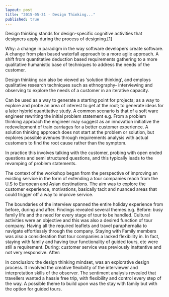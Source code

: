 ```yaml
---
layout: post
title: "2015-05-31 - Design Thinking..."
published: true
---
```


 Design thinking stands for design-specific cognitive activities that designers apply during the process of designing.[1]

Why: a change in paradigm in the way software developers create software. A change from plan based waterfall approach to a more agile approach. A shift from quantitative deduction based requirements gathering to a more qualitative humanistic base of techniques to address the needs of the customer. 

Design thinking can also be viewed as ‘solution thinking’, and employs qualitative research techniques such as ethnography- interviewing and observing to explore the needs of a customer in an iterative capacity.

Can be used as a way to generate a starting point for projects; as a way to explore and probe an area of interest to get at the root; to generate ideas for a later hybrid quantitative study. A common scenario is that of a soft ware engineer rewriting the initial problem statement e.g. From a problem thinking approach the engineer may suggest as an innovation initiative the redevelopment of train carriages for a better customer experience. A solution thinking approach does not start at the problem or solution, but explores possible avenues through requirements analysis with actual customers to find the root cause rather than the symptom. 

In practice this involves talking with the customer, probing with open ended questions and semi structured questions, and this typically leads to the revamping of problem statements. 


The context of the workshop began from the perspective of improving an existing service in the form of extending a tour companies reach from the U.S to European and Asian destinations.  The aim was to explore the customer experience, motivations, basically tacit and nuanced areas that could trigger off a way to improve service. 

The boundaries of the interview spanned the entire holiday experience from before, during and after. Findings revealed several themes.e.g. Before: busy family life and the need for every stage of tour to be handled. Cultural activities were an objective and this was also a desired function of tour company. Having all the required leaflets and travel paraphernalia to navigate effortlessly through the company.  Staying with Family members was also a consideration that tour companies a lacked flexibility in. In fact, staying with family and having tour functionality of guided tours, etc were still a requirement. During: customer service was previously inattentive and not very responsive. After:  

In conclusion: the design thinking mindset, was an explorative design process. It involved the creative flexibility of the interviewer and interpretation skills of the observer. The sentiment analysis revealed that travellers wanted a hassle free trip, with flexibility and control every step of the way. A possible theme to build upon was the stay with family but with the option for guided tours. 
